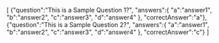 [
{"question":"This is a Sample Question 1?",
"answers":{
            "a":"answer1",
            "b":"answer2",
            "c":"answer3",
            "d":"answer4"
          },
"correctAnswer":"a"},
{"question":"This is a Sample Question 2?",
"answers":{
            "a":"answer1",
            "b":"answer2",
            "c":"answer3",
            "d":"answer4"
          },
"correctAnswer":"c"} 
]